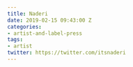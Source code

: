 ```yaml
---
title: Naderi
date: 2019-02-15 09:43:00 Z
categories:
- artist-and-label-press
tags:
- artist
twitter: https://twitter.com/itsnaderi
---
```


